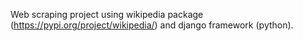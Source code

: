 Web scraping project using wikipedia package (https://pypi.org/project/wikipedia/) and django framework (python).

